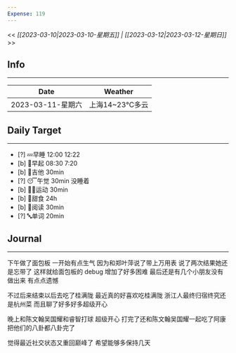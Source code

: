 ```yaml
---
Expense: 119
---
```


<< *[[2023-03-10|2023-03-10-星期五]] | [[2023-03-12|2023-03-12-星期日]]* >>

## Info
***
| Date        | Weather                             |
| ----------- | ----------------------------------- |
| 2023-03-11-星期六 | 上海14~23℃多云  | 


## Daily Target 
***
- [?] 💤早睡   12:00 12:22
- [b] 🌅早起    08:30 7:20
- [b] 🎵吉他    30min
- [?] 😴午觉    30min 没睡着
- [b] 🏃‍♀️运动    30min
- [b] 🚫甜食    24h
- [b] 📖阅读    30min
- [?] 🔤单词    20min    


##  Journal
***
下午做了面包板
一开始有点生气
因为和郑叶萍说了带上万用表
说了两次结果她还是忘带了
这样就给面包板的 debug 增加了好多困难
最后还是有几个小朋友没有做出来
有点点遗憾

不过后来结束以后去吃了桂满陇
最近真的好喜欢吃桂满陇
浙江人最终归宿终究还是杭州菜
而且聊了好多好多超级开心

晚上和陈文翰吴国耀和睿智打球
超级开心
打完了还和陈文翰吴国耀一起吃了阿康
把他们的八卦都八卦完了

觉得最近社交状态又重回巅峰了
希望能够多保持几天


